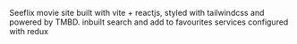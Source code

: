 Seeflix movie site built with vite + reactjs, styled with tailwindcss and powered by TMBD.
inbuilt search and add to favourites services configured with redux

 
 
